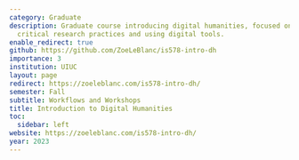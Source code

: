 ```yaml
---
category: Graduate
description: Graduate course introducing digital humanities, focused on developing
  critical research practices and using digital tools.
enable_redirect: true
github: https://github.com/ZoeLeBlanc/is578-intro-dh
importance: 3
institution: UIUC
layout: page
redirect: https://zoeleblanc.com/is578-intro-dh/
semester: Fall
subtitle: Workflows and Workshops
title: Introduction to Digital Humanities
toc:
  sidebar: left
website: https://zoeleblanc.com/is578-intro-dh/
year: 2023
---
```


